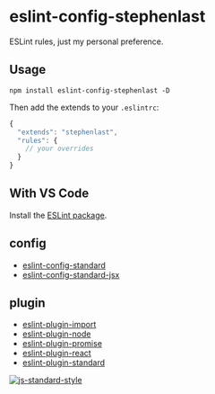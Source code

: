 
# eslint-config-stephenlast

ESLint rules, just my personal preference.

## Usage

`npm install eslint-config-stephenlast -D`

Then add the extends to your `.eslintrc`:

```js
{
  "extends": "stephenlast",
  "rules": {
    // your overrides
  }
}
```

## With VS Code

Install the [ESLint package](https://marketplace.visualstudio.com/items?itemName=dbaeumer.vscode-eslint).

## config

- [eslint-config-standard](https://github.com/standard/eslint-config-standard)
- [eslint-config-standard-jsx](https://github.com/standard/eslint-config-standard-jsx)

## plugin

- [eslint-plugin-import](https://github.com/benmosher/eslint-plugin-import)
- [eslint-plugin-node](https://github.com/mysticatea/eslint-plugin-node)
- [eslint-plugin-promise](https://github.com/xjamundx/eslint-plugin-promise)
- [eslint-plugin-react](https://github.com/yannickcr/eslint-plugin-react)
- [eslint-plugin-standard](https://github.com/standard/eslint-plugin-standard)

[![js-standard-style](https://cdn.rawgit.com/standard/standard/master/badge.svg)](http://standardjs.com)

